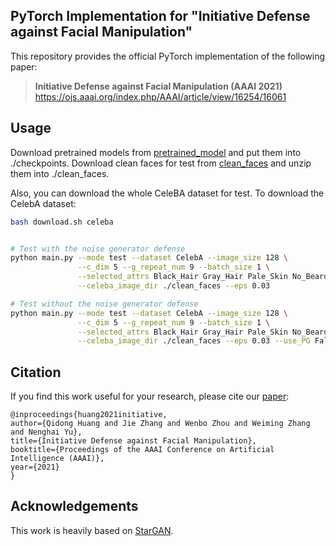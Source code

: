 ## PyTorch Implementation for "Initiative Defense against Facial Manipulation"

This repository provides the official PyTorch implementation of the following paper:
> **Initiative Defense against Facial Manipulation (AAAI 2021)**<br>
> https://ojs.aaai.org/index.php/AAAI/article/view/16254/16061 <br>
>


## Usage
Download pretrained models from [pretrained_model](https://drive.google.com/drive/folders/1oPzxXOP4k-X4w9GEdf2a9Pnh4Xz_Qdcx?usp=sharing) and put them into ./checkpoints. 
Download clean faces for test from [clean_faces](https://drive.google.com/file/d/1mG1CNyi0sutpA1P2B3BRWeUpUI6BlVgw/view?usp=sharing) and unzip them into ./clean_faces. 

Also, you can download the whole CeleBA dataset for test. 
To download the CelebA dataset:
```bash
bash download.sh celeba
```

```bash

# Test with the noise generator defense
python main.py --mode test --dataset CelebA --image_size 128 \
               --c_dim 5 --g_repeat_num 9 --batch_size 1 \
               --selected_attrs Black_Hair Gray_Hair Pale_Skin No_Beard Eyeglasses \
               --celeba_image_dir ./clean_faces --eps 0.03

# Test without the noise generator defense
python main.py --mode test --dataset CelebA --image_size 128 \
               --c_dim 5 --g_repeat_num 9 --batch_size 1 \
               --selected_attrs Black_Hair Gray_Hair Pale_Skin No_Beard Eyeglasses \
               --celeba_image_dir ./clean_faces --eps 0.03 --use_PG False
```


## Citation
If you find this work useful for your research, please cite our [paper](https://ojs.aaai.org/index.php/AAAI/article/view/16254/16061):
```
@inproceedings{huang2021initiative,
author={Qidong Huang and Jie Zhang and Wenbo Zhou and Weiming Zhang and Nenghai Yu},
title={Initiative Defense against Facial Manipulation},
booktitle={Proceedings of the AAAI Conference on Artificial Intelligence (AAAI)},
year={2021}
}
```

## Acknowledgements
This work is heavily based on [StarGAN](https://github.com/yunjey/stargan).
